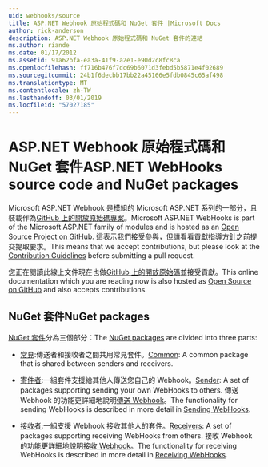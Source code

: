 ```yaml
---
uid: webhooks/source
title: ASP.NET Webhook 原始程式碼和 NuGet 套件 |Microsoft Docs
author: rick-anderson
description: ASP.NET Webhook 原始程式碼和 NuGet 套件的連結
ms.author: riande
ms.date: 01/17/2012
ms.assetid: 91a62bfa-ea3a-41f9-a2e1-e90d2c8fc8ca
ms.openlocfilehash: ff716b476f7dc69b6071d3febd5b5871e4f02689
ms.sourcegitcommit: 24b1f6decbb17bb22a45166e5fdb0845c65af498
ms.translationtype: MT
ms.contentlocale: zh-TW
ms.lasthandoff: 03/01/2019
ms.locfileid: "57027185"
---
```

# <a name="aspnet-webhooks-source-code-and-nuget-packages"></a><span data-ttu-id="7e2e4-103">ASP.NET Webhook 原始程式碼和 NuGet 套件</span><span class="sxs-lookup"><span data-stu-id="7e2e4-103">ASP.NET WebHooks source code and NuGet packages</span></span>

<span data-ttu-id="7e2e4-104">Microsoft ASP.NET Webhook 是模組的 Microsoft ASP.NET 系列的一部分，且裝載作為[GitHub 上的開放原始碼專案](https://github.com/aspnet/WebHooks)。</span><span class="sxs-lookup"><span data-stu-id="7e2e4-104">Microsoft ASP.NET WebHooks is part of the Microsoft ASP.NET family of modules and is hosted as an [Open Source Project on GitHub](https://github.com/aspnet/WebHooks).</span></span> <span data-ttu-id="7e2e4-105">這表示我們接受參與，但請看看[貢獻指導方針](https://github.com/aspnet/Home/blob/master/CONTRIBUTING.md)之前提交提取要求。</span><span class="sxs-lookup"><span data-stu-id="7e2e4-105">This means that we accept contributions, but please look at the [Contribution Guidelines](https://github.com/aspnet/Home/blob/master/CONTRIBUTING.md) before submitting a pull request.</span></span>

<span data-ttu-id="7e2e4-106">您正在閱讀此線上文件現在也做[GitHub 上的開放原始碼](http://docs.asp.net/en/latest/contribute/style-guide.html#style-guide)並接受貢獻。</span><span class="sxs-lookup"><span data-stu-id="7e2e4-106">This online documentation which you are reading now is also hosted as [Open Source on GitHub](http://docs.asp.net/en/latest/contribute/style-guide.html#style-guide) and also accepts contributions.</span></span>

## <a name="nuget-packages"></a><span data-ttu-id="7e2e4-107">NuGet 套件</span><span class="sxs-lookup"><span data-stu-id="7e2e4-107">NuGet packages</span></span>

<span data-ttu-id="7e2e4-108">[NuGet 套件](https://nuget.org/packages?q=Microsoft.AspNet.WebHooks)分為三個部分：</span><span class="sxs-lookup"><span data-stu-id="7e2e4-108">The [NuGet packages](https://nuget.org/packages?q=Microsoft.AspNet.WebHooks) are divided into three parts:</span></span>

* <span data-ttu-id="7e2e4-109">[常見](https://www.nuget.org/packages?q=Microsoft.AspNet.WebHooks.Common):傳送者和接收者之間共用常見套件。</span><span class="sxs-lookup"><span data-stu-id="7e2e4-109">[Common](https://www.nuget.org/packages?q=Microsoft.AspNet.WebHooks.Common): A common package that is shared between senders and receivers.</span></span>

* <span data-ttu-id="7e2e4-110">[寄件者](https://www.nuget.org/packages?q=Microsoft.AspNet.WebHooks.Custom):一組套件支援給其他人傳送您自己的 Webhook。</span><span class="sxs-lookup"><span data-stu-id="7e2e4-110">[Sender](https://www.nuget.org/packages?q=Microsoft.AspNet.WebHooks.Custom): A set of packages supporting sending your own WebHooks to others.</span></span> <span data-ttu-id="7e2e4-111">傳送 Webhook 的功能更詳細地說明[傳送 Webhook](sending/index.md)。</span><span class="sxs-lookup"><span data-stu-id="7e2e4-111">The functionality for sending WebHooks is described in more detail in [Sending WebHooks](sending/index.md).</span></span>

* <span data-ttu-id="7e2e4-112">[接收者](https://www.nuget.org/packages?q=Microsoft.AspNet.WebHooks.Receivers):一組支援 Webhook 接收其他人的套件。</span><span class="sxs-lookup"><span data-stu-id="7e2e4-112">[Receivers](https://www.nuget.org/packages?q=Microsoft.AspNet.WebHooks.Receivers): A set of packages supporting receiving WebHooks from others.</span></span> <span data-ttu-id="7e2e4-113">接收 Webhook 的功能更詳細地說明[接收 Webhook](receiving/index.md)。</span><span class="sxs-lookup"><span data-stu-id="7e2e4-113">The functionality for receiving WebHooks is described in more detail in [Receiving WebHooks](receiving/index.md).</span></span>
